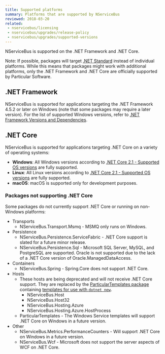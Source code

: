 ```yaml
---
title: Supported platforms
summary: Platforms that are supported by NServiceBus
reviewed: 2018-03-20
related:
 - nservicebus/licensing
 - nservicebus/upgrades/release-policy
 - nservicebus/upgrades/supported-versions
---
```


NServiceBus is supported on the .NET Framework and .NET Core.

Note: If possible, packages will target [.NET Standard](https://docs.microsoft.com/en-us/dotnet/standard/net-standard) instead of individual platforms. While this means that packages might work with additional platforms, only the .NET Framework and .NET Core are officially supported by Particular Software.


## .NET Framework

NServiceBus is supported for applications targeting the .NET Framework 4.5.2 or later on Windows (note that some packages may require a later version). For the list of supported Windows versions, refer to [.NET Framework Versions and Dependencies](https://docs.microsoft.com/en-us/dotnet/framework/migration-guide/versions-and-dependencies).


## .NET Core

NServiceBus is supported for applications targeting .NET Core on a variety of operating systems:

* **Windows**: All Windows versions according to [.NET Core 2.1 - Supported OS versions](https://github.com/dotnet/core/blob/master/release-notes/2.1/2.1-supported-os.md) are fully supported.
* **Linux**: All Linux versions according to [.NET Core 2.1 - Supported OS versions](https://github.com/dotnet/core/blob/master/release-notes/2.1/2.1-supported-os.md) are fully supported.
* **macOS**: macOS is supported only for development purposes.

### Packages not supporting .NET Core

Some packages do not currently support .NET Core or running on non-Windows platforms:

* Transports
  * NServiceBus.Transport.Msmq - MSMQ only runs on Windows.
* Persistence
  * NServiceBus.Persistence.ServiceFabric - .NET Core support is slated for a future minor release.
  * NServiceBus.Persistence.Sql - Microsoft SQL Server, MySQL, and PostgreSQL are supported. Oracle is not supported due to the lack of a .NET Core version of Oracle.ManagedDataAccess.
* Containers
  * NServiceBus.Spring - Spring.Core does not support .NET Core.
* Hosts
  * These hosts are being deprecated and will not receive .NET Core support. They are replaced by the [ParticularTemplates package](https://www.nuget.org/packages/ParticularTemplates) containing [templates for use with `dotnet new`](/nservicebus/dotnet-templates.md).
    * NServiceBus.Host
    * NServiceBus.Host32
    * NServiceBus.Hosting.Azure
    * NServiceBus.Hosting.Azure.HostProcess
  * ParticularTemplates - The Windows Service templates will support .NET Core on Windows in a future version.
* Other
  * NServiceBus.Metrics.PerformanceCounters - Will support .NET Core on Windows in a future version.
  * NServiceBus.Wcf - Microsoft does not support the server aspects of WCF on .NET Core.

